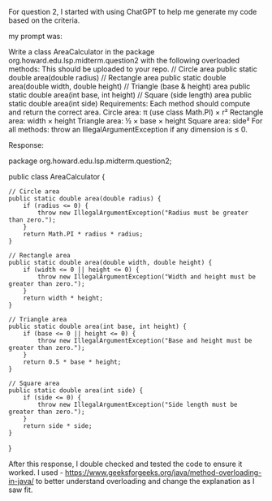 For question 2, I started with using ChatGPT to help me generate my code based on the criteria. 

my prompt was: 

Write a class AreaCalculator in the package org.howard.edu.lsp.midterm.question2 with the following overloaded methods: This should be uploaded to your repo. // Circle area public static double area(double radius) // Rectangle area public static double area(double width, double height) // Triangle (base & height) area public static double area(int base, int height) // Square (side length) area public static double area(int side) Requirements: Each method should compute and return the correct area. Circle area: π (use class Math.PI) × r² Rectangle area: width × height Triangle area: ½ × base × height Square area: side² For all methods: throw an IllegalArgumentException if any dimension is ≤ 0. 

Response:

package org.howard.edu.lsp.midterm.question2;

public class AreaCalculator {

    // Circle area
    public static double area(double radius) {
        if (radius <= 0) {
            throw new IllegalArgumentException("Radius must be greater than zero.");
        }
        return Math.PI * radius * radius;
    }

    // Rectangle area
    public static double area(double width, double height) {
        if (width <= 0 || height <= 0) {
            throw new IllegalArgumentException("Width and height must be greater than zero.");
        }
        return width * height;
    }

    // Triangle area
    public static double area(int base, int height) {
        if (base <= 0 || height <= 0) {
            throw new IllegalArgumentException("Base and height must be greater than zero.");
        }
        return 0.5 * base * height;
    }

    // Square area
    public static double area(int side) {
        if (side <= 0) {
            throw new IllegalArgumentException("Side length must be greater than zero.");
        }
        return side * side;
    }
}


After this response, I double checked and tested the code to ensure it worked. I used - https://www.geeksforgeeks.org/java/method-overloading-in-java/ to better understand overloading and change the explanation as I saw fit.   


